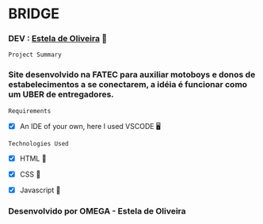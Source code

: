 # BRIDGE


### DEV : [Estela de Oliveira](https://github.com/ste2021) 🚀

```Project Summary```

### Site desenvolvido na FATEC para auxiliar motoboys e donos de estabelecimentos a se conectarem, a idéia é funcionar como um UBER de entregadores.

```Requirements```

- [x] An IDE of your own, here I used VSCODE 🖥

```Technologies Used```

- [x] HTML 📗
- [x] CSS 📘
- [x] Javascript 📙


### Desenvolvido por OMEGA - Estela de Oliveira

